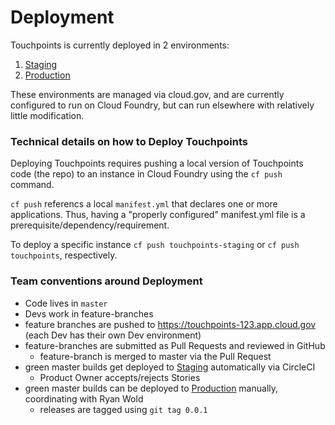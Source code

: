 # Deployment

Touchpoints is currently deployed in 2 environments:

1. [Staging](https://touchpoints-staging.app.cloud.gov)
1. [Production](https://touchpoints.app.cloud.gov)

These environments are managed via cloud.gov,
and are currently configured to run on Cloud Foundry, but can run elsewhere with relatively little modification.

### Technical details on how to Deploy Touchpoints

Deploying Touchpoints requires pushing a local version of Touchpoints code (the repo) to an instance in Cloud Foundry using the `cf push` command.

`cf push` referencs a local `manifest.yml` that declares one or more applications.
Thus, having a "properly configured" manifest.yml file is a prerequisite/dependency/requirement.

To deploy a specific instance `cf push touchpoints-staging` or `cf push touchpoints`, respectively.

### Team conventions around Deployment

* Code lives in `master`
* Devs work in feature-branches
* feature branches are pushed to https://touchpoints-123.app.cloud.gov (each Dev has their own Dev environment)
* feature-branches are submitted as Pull Requests and reviewed in GitHub
  * feature-branch is merged to master via the Pull Request
* green master builds get deployed to [Staging](https://touchpoints-staging.app.cloud.gov) automatically via CircleCI
  * Product Owner accepts/rejects Stories
* green master builds can be deployed to [Production](https://touchpoints-staging.app.cloud.gov) manually, coordinating with Ryan Wold
  * releases are tagged using `git tag 0.0.1`
